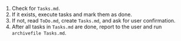 1.  Check for `Tasks.md`.
2.  If it exists, execute tasks and mark them as done.
3.  If not, read `ToDo.md`, create `Tasks.md`, and ask for user confirmation.
4.  After all tasks in `Tasks.md` are done, report to the user and run `archivefile Tasks.md`.
